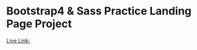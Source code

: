 # Bootstrap4 & Sass Practice Landing Page Project

[Live Link:](https://hyhong-code.github.io/aurora-grove/)

